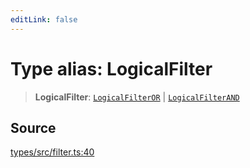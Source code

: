 ```yaml
---
editLink: false
---
```


# Type alias: LogicalFilter

> **LogicalFilter**: [`LogicalFilterOR`](type-alias.LogicalFilterOR.md) \|
> [`LogicalFilterAND`](type-alias.LogicalFilterAND.md)

## Source

[types/src/filter.ts:40](https://github.com/directus/directus/blob/7789a6c53/packages/types/src/filter.ts#L40)
